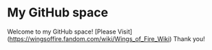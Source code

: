 # My GitHub space
Welcome to my GitHub space! [Please Visit] (https://wingsoffire.fandom.com/wiki/Wings_of_Fire_Wiki)
Thank you!
